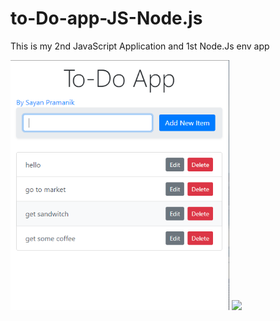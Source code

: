 # to-Do-app-JS-Node.js
This is my 2nd JavaScript Application and 1st Node.Js env app

<img src="https://raw.githubusercontent.com/sayanpr8175/to-Do-app-JS-Node.js/master/project_snip_2.PNG" width="350">  
<img src="https://mk0jobadderjftub56m0.kinstacdn.com/wp-content/uploads/stackoverflow.com-300.jpg" width="350"> 
